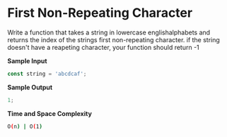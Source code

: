 # First Non-Repeating Character

Write a function that takes a string in lowercase englishalphabets and
returns the index of the strings first non-repeating character.
if the string doesn't have a reapeting character, your function should return -1

**Sample Input**

```javascript
const string = 'abcdcaf';
```

**Sample Output**

```javascript
1;
```

**Time and Space Complexity**

```bash
O(n) | O(1)
```
